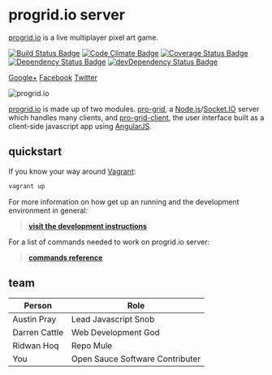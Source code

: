 progrid.io server
===
[progrid.io][] is a live multiplayer pixel art game.

[![Build Status Badge][]][Build Status]
[![Code Climate Badge][]][Code Climate]
[![Coverage Status Badge][]][Coverage Status]
[![Dependency Status Badge][]][Dependency Status]
[![devDependency Status Badge][]][devDependency Status]

[Google+](https://plus.google.com/+ProgridIoofficial) 
[Facebook](https://www.facebook.com/ProGrid)
[Twitter](https://twitter.com/Pro_Grid)

![progrid.io][progrid gif]

[progrid.io][] is made up of two modules. [pro-grid][], a [Node.js][]/[Socket.IO][] server
which handles many clients, and [pro-grid-client][], the user interface built as
a client-side javascript app using [AngularJS][]. 

## quickstart
If you know your way around [Vagrant][]:

```bash
vagrant up
```

For more information on how get up an running and the development environment in
general:

>[**visit the development instructions**][dev instructions]

For a list of commands needed to work on progrid.io server:

>[**commands reference**][commands link] 


## team

Person | Role
--- | ---
Austin Pray | Lead Javascript Snob
Darren Cattle | Web Development God
Ridwan Hoq | Repo Mule
You | Open Sauce Software Contributer

[AngularJS]: https://angularjs.org/ "AngularJS"
[Bower]: http://bower.io/ "Bower"
[Build Status Badge]: http://img.shields.io/travis/pro-grid/pro-grid.svg?style=flat
[Build Status]: https://travis-ci.org/pro-grid/pro-grid
[CONTRIBUTING.md]: CONTRIBUTING.md
[Code Climate Badge]: http://img.shields.io/codeclimate/github/pro-grid/pro-grid.svg?style=flat
[Code Climate]: https://codeclimate.com/github/pro-grid/pro-grid
[Coverage Status Badge]: https://img.shields.io/coveralls/pro-grid/pro-grid.svg?style=flat
[Coverage Status]: https://coveralls.io/r/pro-grid/pro-grid?branch=master
[Dependency Status Badge]: http://img.shields.io/david/pro-grid/pro-grid.svg?style=flat
[Dependency Status]: https://david-dm.org/pro-grid/pro-grid
[Homebrew]: http://brew.sh/
[Make]: http://www.gnu.org/software/make/
[Makefile]: https://github.com/pro-grid/pro-grid/blob/master/Makefile
[Node.js]: http://nodejs.org/ "Node.js"
[Redis install]: http://redis.io/download
[Redis]: http://redis.io/
[Ruby]: https://www.ruby-lang.org
[Sass]: http://sass-lang.com/ "Sass"
[Socket.IO]: http://socket.io/
[Vagrant]: https://vagrantup.com/
[commands link]: docs/development.md#commands
[dev instructions]: docs/development.md
[devDependency Status Badge]: http://img.shields.io/david/dev/pro-grid/pro-grid.svg?style=flat
[devDependency Status]: https://david-dm.org/pro-grid/pro-grid#info=devDependencies
[gulp]: http://gulpjs.com/ "gulp.js"
[livereload]: https://github.com/intesso/connect-livereload
[nvm]: https://github.com/creationix/nvm "Node Version Manager (NVM)"
[pro-grid-client]: http://github.com/pro-grid/pro-grid-client
[pro-grid-utils]: http://github.com/austinpray/pro-grid-utils
[pro-grid]: http://github.com/pro-grid/pro-grid
[progrid gif]: http://i.imgur.com/GiLvpX3.gif
[progrid.io]: http://www.progrid.io "progrid.io"
[rvm]: https://rvm.io/ "Ruby Version Manager (RVM)"

